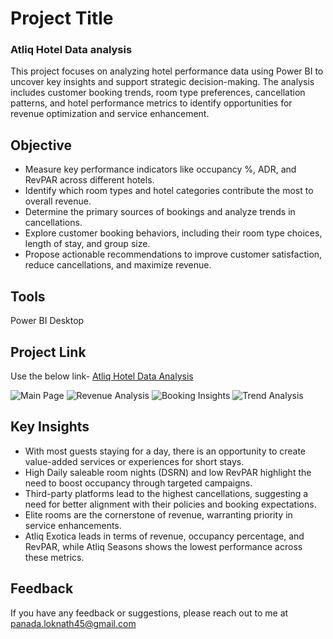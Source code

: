 
# Project Title

### Atliq Hotel Data analysis

This project focuses on analyzing hotel performance data using Power BI to uncover key insights and support strategic decision-making. The analysis includes customer booking trends, room type preferences, cancellation patterns, and hotel performance metrics to identify opportunities for revenue optimization and service enhancement.

## Objective

- Measure key performance indicators like occupancy %, ADR, and RevPAR across different hotels.
- Identify which room types and hotel categories contribute the most to overall revenue.
- Determine the primary sources of bookings and analyze trends in cancellations.
- Explore customer booking behaviors, including their room type choices, length of stay, and group size.
- Propose actionable recommendations to improve customer satisfaction, reduce cancellations, and maximize revenue. 

## Tools

Power BI Desktop

## Project Link

Use the below link-
[Atliq Hotel Data Analysis](https://docs.google.com/presentation/d/14ZAOViZmfK_IhpHYLGWnETO0WHI23Y53/edit?usp=sharing&ouid=110029988314933460187&rtpof=true&sd=true)

![Main Page](https://github.com/user-attachments/assets/b18a65d6-fc86-464e-892a-dc67b008b736)
![Revenue Analysis](https://github.com/user-attachments/assets/2194e85f-f857-461a-aa0a-a3b8efe68c6d)
![Booking Insights](https://github.com/user-attachments/assets/9c3d1efa-1840-4903-ad7a-36ca6e08aef2)
![Trend Analysis](https://github.com/user-attachments/assets/01d85054-559d-4e93-a72e-bc31965a560f)







## Key Insights

- With most guests staying for a day, there is an opportunity to create value-added services or experiences for short stays.
- High Daily saleable room nights (DSRN) and low RevPAR highlight the need to boost occupancy through targeted campaigns.
- Third-party platforms lead to the highest cancellations, suggesting a need for better           alignment with their policies and booking expectations.
- Elite rooms are the cornerstone of revenue, warranting priority in service enhancements.
- Atliq Exotica leads in terms of revenue, occupancy percentage, and RevPAR, while Atliq Seasons shows the lowest performance across these metrics.

## Feedback

If you have any feedback or suggestions, please reach out to me at panada.loknath45@gmail.com

